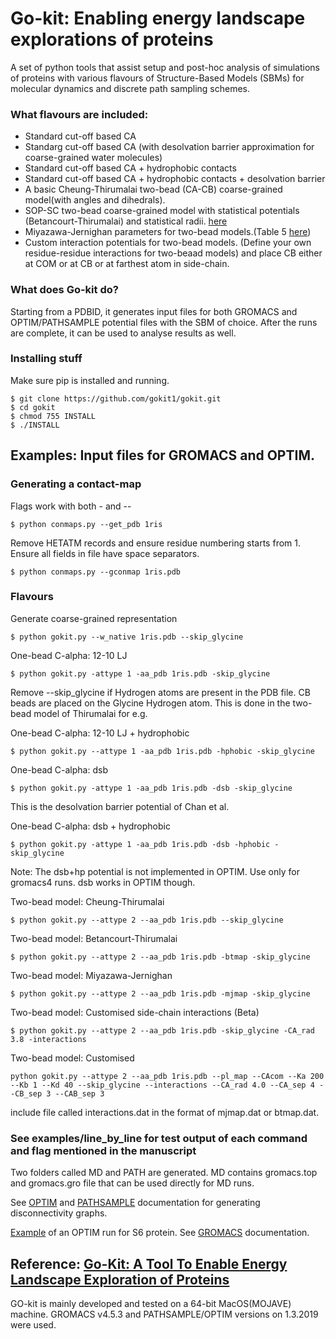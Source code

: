 # Go-kit: Enabling energy landscape explorations of proteins

A set of python tools that assist setup and post-hoc analysis of simulations of proteins with various flavours of Structure-Based Models (SBMs) for molecular dynamics and discrete path sampling schemes. 

### What flavours are included:
* Standard cut-off based CA 
* Standarg cut-off based CA (with desolvation barrier approximation for coarse-grained water molecules)
* Standard cut-off based CA + hydrophobic contacts
* Standard cut-off based CA + hydrophobic contacts + desolvation barrier 
* A basic Cheung-Thirumalai two-bead (CA-CB) coarse-grained model(with angles and dihedrals).
* SOP-SC two-bead coarse-grained model with statistical potentials (Betancourt-Thirumalai) and statistical radii. [here](http://biotheory.umd.edu/Supplementary%20Materials/btmap.dat)
* Miyazawa-Jernighan parameters for two-bead models.(Table 5 [here](https://www.ncbi.nlm.nih.gov/pubmed/10336383))
* Custom interaction potentials for two-bead models. (Define your own residue-residue interactions for two-beaad models) and place CB either at COM or at CB or at farthest atom in side-chain.

### What does Go-kit do?
Starting from a PDBID, it generates input files for both GROMACS and OPTIM/PATHSAMPLE potential files with the SBM of choice. After the runs are complete, it can be used to analyse results as well. 


### Installing stuff
Make sure pip is installed and running.
```
$ git clone https://github.com/gokit1/gokit.git
$ cd gokit
$ chmod 755 INSTALL
$ ./INSTALL
```

## Examples: Input files for GROMACS and OPTIM.
### Generating a contact-map
Flags work with both - and --

```
$ python conmaps.py --get_pdb 1ris
```
Remove HETATM records and ensure residue numbering starts from 1. Ensure all fields in file have space separators.
```
$ python conmaps.py --gconmap 1ris.pdb
```

### Flavours
Generate coarse-grained representation
```
$ python gokit.py --w_native 1ris.pdb --skip_glycine
```
One-bead C-alpha: 12-10 LJ
```
$ python gokit.py -attype 1 -aa_pdb 1ris.pdb -skip_glycine
```
Remove --skip_glycine if Hydrogen atoms are present in the PDB file. CB beads are placed on the Glycine Hydrogen atom. This is done in the two-bead model of Thirumalai for e.g. 

One-bead C-alpha: 12-10 LJ + hydrophobic
```
$ python gokit.py --attype 1 -aa_pdb 1ris.pdb -hphobic -skip_glycine
```
One-bead C-alpha: dsb
```
$ python gokit.py -attype 1 -aa_pdb 1ris.pdb -dsb -skip_glycine
```
This is the desolvation barrier potential of Chan et al. 

One-bead C-alpha: dsb + hydrophobic

```
$ python gokit.py -attype 1 -aa_pdb 1ris.pdb -dsb -hphobic -skip_glycine
```
Note: The dsb+hp potential is not implemented in OPTIM. Use only for gromacs4 runs. dsb works in OPTIM though. 

Two-bead model: Cheung-Thirumalai

```
$ python gokit.py --attype 2 --aa_pdb 1ris.pdb --skip_glycine
```
Two-bead model: Betancourt-Thirumalai

```
$ python gokit.py --attype 2 --aa_pdb 1ris.pdb -btmap -skip_glycine
```
Two-bead model: Miyazawa-Jernighan 

```
$ python gokit.py --attype 2 --aa_pdb 1ris.pdb -mjmap -skip_glycine
```

Two-bead model: Customised side-chain interactions (Beta)

```
$ python gokit.py --attype 2 --aa_pdb 1ris.pdb -skip_glycine -CA_rad 3.8 -interactions 
```

Two-bead model: Customised

```
python gokit.py --attype 2 --aa_pdb 1ris.pdb --pl_map --CAcom --Ka 200 --Kb 1 --Kd 40 --skip_glycine --interactions --CA_rad 4.0 --CA_sep 4 --CB_sep 3 --CAB_sep 3 
```


include file called interactions.dat in the format of mjmap.dat or btmap.dat.

### See examples/line_by_line for test output of each command and flag mentioned in the manuscript

Two folders called MD and PATH are generated. MD contains gromacs.top and gromacs.gro file that can be used directly for MD runs. 

See [OPTIM](http://www-wales.ch.cam.ac.uk/OPTIM.doc/node1.html) and [PATHSAMPLE](https://wikis.ch.cam.ac.uk/ro-walesdocs/wiki/index.php/PATHSAMPLE) documentation for generating disconnectivity graphs.

[Example](http://www-wales.ch.cam.ac.uk/examples/OPTIM/t3/) of an OPTIM run for S6 protein.
See [GROMACS](http://www.gromacs.org/Documentation/Installation_Instructions_4.5) documentation. 



Reference: [Go-Kit: A Tool To Enable Energy Landscape Exploration of Proteins](https://pubs.acs.org/doi/10.1021/acs.jcim.9b00007)
--------
GO-kit is mainly developed and tested on a 64-bit MacOS(MOJAVE) machine. GROMACS v4.5.3 and PATHSAMPLE/OPTIM versions on 1.3.2019 were used.
